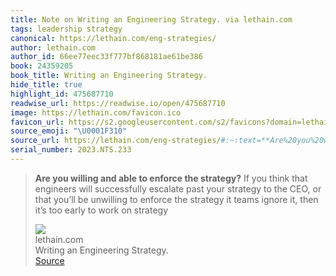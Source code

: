```yaml
---
title: Note on Writing an Engineering Strategy. via lethain.com
tags: leadership strategy
canonical: https://lethain.com/eng-strategies/
author: lethain.com
author_id: 66ee77eec33f777bf868181ae61be386
book: 24359205
book_title: Writing an Engineering Strategy.
hide_title: true
highlight_id: 475687710
readwise_url: https://readwise.io/open/475687710
image: https://lethain.com/favicon.ico
favicon_url: https://s2.googleusercontent.com/s2/favicons?domain=lethain.com
source_emoji: "\U0001F310"
source_url: https://lethain.com/eng-strategies/#:~:text=**Are%20you%20willing,work%20on%20strategy
serial_number: 2023.NTS.233
---
```

> **Are you willing and able to enforce the strategy?** If you think that engineers will successfully escalate past your strategy to the CEO, or that you’ll be unwilling to enforce the strategy it teams ignore it, then it’s too early to work on strategy
> <div class="quoteback-footer"><div class="quoteback-avatar"><img class="mini-favicon" src="https://s2.googleusercontent.com/s2/favicons?domain=lethain.com"></div><div class="quoteback-metadata"><div class="metadata-inner"><span style="display:none">FROM:</span><div aria-label="lethain.com" class="quoteback-author"> lethain.com</div><div aria-label="Writing an Engineering Strategy." class="quoteback-title"> Writing an Engineering Strategy.</div></div></div><div class="quoteback-backlink"><a target="_blank" aria-label="go to the full text of this quotation" rel="noopener" href="https://lethain.com/eng-strategies/#:~:text=**Are%20you%20willing,work%20on%20strategy" class="quoteback-arrow"> Source</a></div></div>